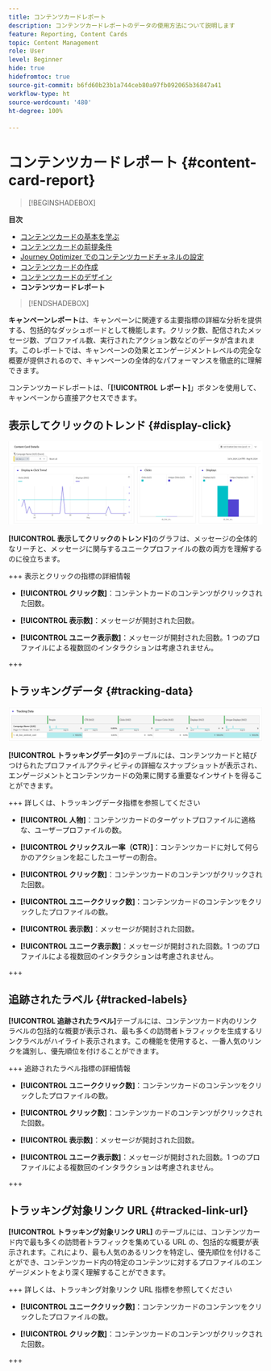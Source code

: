 ```yaml
---
title: コンテンツカードレポート
description: コンテンツカードレポートのデータの使用方法について説明します
feature: Reporting, Content Cards
topic: Content Management
role: User
level: Beginner
hide: true
hidefromtoc: true
source-git-commit: b6fd60b23b1a744ceb80a97fb092065b36847a41
workflow-type: ht
source-wordcount: '480'
ht-degree: 100%

---
```


# コンテンツカードレポート {#content-card-report}

>[!BEGINSHADEBOX]

**目次**

* [コンテンツカードの基本を学ぶ](get-started-content-card.md)
* [コンテンツカードの前提条件](content-card-configuration-prereq.md)
* [Journey Optimizer でのコンテンツカードチャネルの設定](content-card-configuration.md)
* [コンテンツカードの作成](create-content-card.md)
* [コンテンツカードのデザイン](design-content-card.md)
* **コンテンツカードレポート**

>[!ENDSHADEBOX]

**キャンペーンレポート**&#x200B;は、キャンペーンに関連する主要指標の詳細な分析を提供する、包括的なダッシュボードとして機能します。クリック数、配信されたメッセージ数、プロファイル数、実行されたアクション数などのデータが含まれます。このレポートでは、キャンペーンの効果とエンゲージメントレベルの完全な概要が提供されるので、キャンペーンの全体的なパフォーマンスを徹底的に理解できます。

コンテンツカードレポートは、「**[!UICONTROL レポート]**」ボタンを使用して、キャンペーンから直接アクセスできます。

## 表示してクリックのトレンド {#display-click}

![](assets/content-card-report-1.png)

**[!UICONTROL 表示してクリックのトレンド]**&#x200B;のグラフは、メッセージの全体的なリーチと、メッセージに関与するユニークプロファイルの数の両方を理解するのに役立ちます。

+++ 表示とクリックの指標の詳細情報

* **[!UICONTROL クリック数]**：コンテントカードのコンテンツがクリックされた回数。

* **[!UICONTROL 表示数]**：メッセージが開封された回数。

* **[!UICONTROL ユニーク表示数]**：メッセージが開封された回数。1 つのプロファイルによる複数回のインタラクションは考慮されません。

+++

## トラッキングデータ {#tracking-data}

![](assets/content-card-report-2.png)

**[!UICONTROL トラッキングデータ]**&#x200B;のテーブルには、コンテンツカードと結びつけられたプロファイルアクティビティの詳細なスナップショットが表示され、エンゲージメントとコンテンツカードの効果に関する重要なインサイトを得ることができます。

+++ 詳しくは、トラッキングデータ指標を参照してください

* **[!UICONTROL 人物]**：コンテンツカードのターゲットプロファイルに適格な、ユーザープロファイルの数。

* **[!UICONTROL クリックスルー率（CTR）]**：コンテンツカードに対して何らかのアクションを起こしたユーザーの割合。

* **[!UICONTROL クリック数]**：コンテンツカードのコンテンツがクリックされた回数。

* **[!UICONTROL ユニーククリック数]**：コンテンツカードのコンテンツをクリックしたプロファイルの数。

* **[!UICONTROL 表示数]**：メッセージが開封された回数。

* **[!UICONTROL ユニーク表示数]**：メッセージが開封された回数。1 つのプロファイルによる複数回のインタラクションは考慮されません。

+++

## 追跡されたラベル {#tracked-labels}

**[!UICONTROL 追跡されたラベル]**&#x200B;テーブルには、コンテンツカード内のリンクラベルの包括的な概要が表示され、最も多くの訪問者トラフィックを生成するリンクラベルがハイライト表示されます。この機能を使用すると、一番人気のリンクを識別し、優先順位を付けることができます。

+++ 追跡されたラベル指標の詳細情報

* **[!UICONTROL ユニーククリック数]**：コンテンツカードのコンテンツをクリックしたプロファイルの数。

* **[!UICONTROL クリック数]**：コンテンツカードのコンテンツがクリックされた回数。

* **[!UICONTROL 表示数]**：メッセージが開封された回数。

* **[!UICONTROL ユニーク表示数]**：メッセージが開封された回数。1 つのプロファイルによる複数回のインタラクションは考慮されません。

+++

## トラッキング対象リンク URL {#tracked-link-url}

**[!UICONTROL トラッキング対象リンク URL]** のテーブルには、コンテンツカード内で最も多くの訪問者トラフィックを集めている URL の、包括的な概要が表示されます。これにより、最も人気のあるリンクを特定し、優先順位を付けることができ、コンテンツカード内の特定のコンテンツに対するプロファイルのエンゲージメントをより深く理解することができます。

+++ 詳しくは、トラッキング対象リンク URL 指標を参照してください

* **[!UICONTROL ユニーククリック数]**：コンテンツカードのコンテンツをクリックしたプロファイルの数。

* **[!UICONTROL クリック数]**：コンテンツカードのコンテンツがクリックされた回数。

+++
